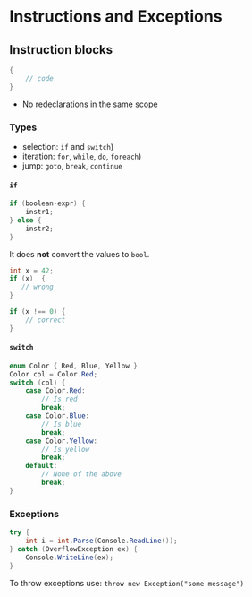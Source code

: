 # Instructions and Exceptions

## Instruction blocks

```cs
{
    // code
}
```

 - No redeclarations in the same scope

### Types
 - selection: `if` and `switch`)
 - iteration: `for`, `while`, `do`, `foreach`)
 - jump: `goto`, `break`, `continue`

#### `if`

```cs
if (boolean-expr) {
    instr1;
} else {
    instr2;
}
```

It does **not** convert the values to `bool`.

```cs
int x = 42;
if (x)  {
   // wrong
}

if (x !== 0) {
    // correct
}
```

#### `switch`

```cs
enum Color { Red, Blue, Yellow }
Color col = Color.Red;
switch (col) {
    case Color.Red:
        // Is red
        break;
    case Color.Blue:
        // Is blue
        break;
    case Color.Yellow:
        // Is yellow
        break;
    default:
        // None of the above
        break;
}
```

### Exceptions

```cs
try {
    int i = int.Parse(Console.ReadLine());
} catch (OverflowException ex) {
    Console.WriteLine(ex);
}
```

To throw exceptions use: `throw new Exception("some message")`
